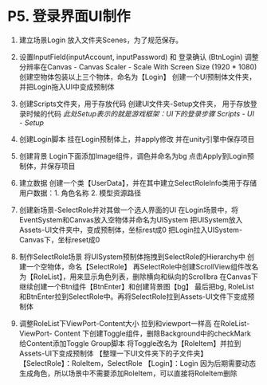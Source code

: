 # P5. 登录界面UI制作
1. 建立场景Login
    放入文件夹Scenes，为了规范保存。
    
2. 设置InputField(inputAccount, inputPassword) 和 登录确认 (BtnLogin)
    调整分辨率在Canvas - Canvas Scaler - Scale With Screen Size (1920 * 1080)
    创建空物体包装以上三个物体，命名为【Login】
    创建一个UI预制体文件夹，并把Login拖入UI中变成预制体
    
3. 创建Scripts文件夹，用于存放代码
    创建UI文件夹-Setup文件夹， 用于存放登录时候的代码
    *此处Setup表示的就是游戏框架：UI下的登录步骤*
    *Scripts - UI - Setup*

4. 创建Login脚本
    挂在Login预制体上，并apply修改
    并在unity引擎中保存项目

5. 创建背景
    Login下面添加Image组件，调色并命名为bg
    点击Apply到Login预制体，并保存项目

6. 建立数据
    创建一个类【UserData】，并在其中建立SelectRoleInfo类用于存储用户数据：1. 角色名称 2. 模型资源路径

7. 创建新场景-SelectRole并对其做一个选人界面的UI
    在Login场景中，将EventSystem和Canvas放入空物体并命名为UISystem
    把UISystem放入Assets-UI文件夹中，变成预制体，坐标rest成0
    把Login拉入UISystem-Canvas下，坐标reset成0

8. 制作SelectRole场景
    将UISystem预制体拖拽到SelectRole的Hierarchy中
    创建一个空物体，命名【SelectRole】
    再SelectRole中创建ScrollView组件改名为【RoleList】，用来显示角色列表，删除横向和纵向的Scrollbra
    在Canvas下继续创建一个Btn组件【BtnEnter】和创建背景图【bg】
    最后把bg, RoleList和BtnEnter拉到SelectRole中。再将SelectRole拉到Assets-UI文件下变成预制体
9. 调整RoleList下ViewPort-Content大小
    拉到和viewport一样高
    在RoleList- ViewPort- Content 下创建Toggle组件，删除Background中的checkMark
    给Content添加Toggle Group脚本
    将Toggle改名为【RoleItem】并拉到Assets-UI下变成预制体
    【整理一下UI文件夹下的子文件夹】
    【SelectRole】：RoleItem，SelectRole
    【Login】：Login
    因为后期需要动态生成角色，所以场景中不需要添加RoleItem，可以直接将RoleItem删除
